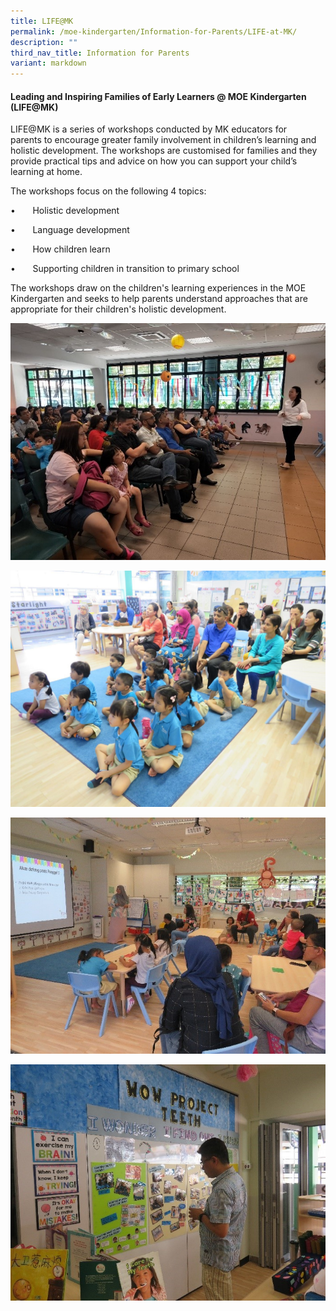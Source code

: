 ```yaml
---
title: LIFE@MK
permalink: /moe-kindergarten/Information-for-Parents/LIFE-at-MK/
description: ""
third_nav_title: Information for Parents
variant: markdown
---
```

#### **Leading and Inspiring Families of Early Learners @ MOE Kindergarten (LIFE@MK)**  

LIFE@MK is a series of workshops conducted by MK educators for parents to encourage greater family involvement in children’s learning and holistic development. The workshops are customised for families and they provide practical tips and advice on how you can support your child’s learning at home.

The workshops focus on the following 4 topics:

•       Holistic development

•       Language development

•       How children learn

•       Supporting children in transition to primary school

The workshops draw on the children's learning experiences in the MOE Kindergarten and seeks to help parents understand approaches that are appropriate for their children's holistic development. 

![](/images/MOE%20Kindergarten/Information%20for%20Parents/LIFE@MK/L1.jpg)  

![](/images/MOE%20Kindergarten/Information%20for%20Parents/LIFE@MK/L2.jpg)  

![](/images/MOE%20Kindergarten/Information%20for%20Parents/LIFE@MK/L3.jpg) 

![](/images/MOE%20Kindergarten/Information%20for%20Parents/LIFE@MK/L4.jpg)